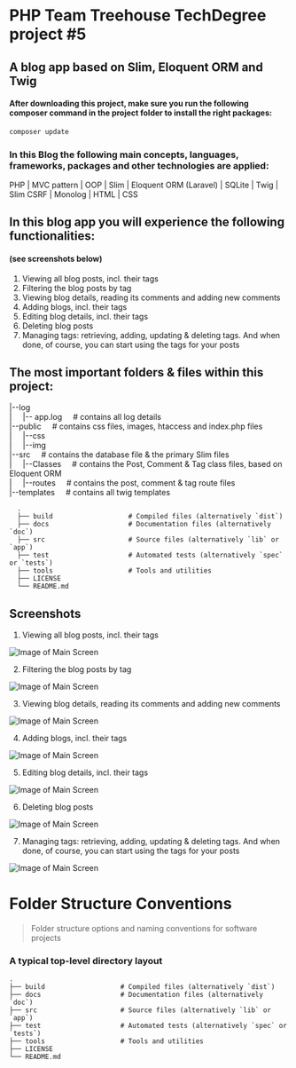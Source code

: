 # PHP Team Treehouse TechDegree project #5
## A blog app based on Slim, Eloquent ORM and Twig

#### After downloading this project, make sure you run the following composer command in the project folder to install the right packages:
```bash
composer update
```

### In this Blog the following main concepts, languages, frameworks, packages and other technologies are applied:
PHP | MVC pattern | OOP | Slim | Eloquent ORM (Laravel) | SQLite | Twig | Slim CSRF | Monolog | HTML | CSS

## In this blog app you will experience the following functionalities:
#### (see screenshots below)
1. Viewing all blog posts, incl. their tags
2. Filtering the blog posts by tag
3. Viewing blog details, reading its comments and adding new comments
4. Adding blogs, incl. their tags
5. Editing blog details, incl. their tags
6. Deleting blog posts
7. Managing tags: retrieving, adding, updating & deleting tags. And when done, of course, you can start using the tags for your posts

## The most important folders & files within this project:

|--log   
|&nbsp;&nbsp;&nbsp;&nbsp;&nbsp;|-- app.log&nbsp;&nbsp;&nbsp;&nbsp;&nbsp;# contains all log details  
|--public&nbsp;&nbsp;&nbsp;&nbsp;&nbsp;# contains css files, images, htaccess and index.php files  
|&nbsp;&nbsp;&nbsp;&nbsp;&nbsp;|--css  
|&nbsp;&nbsp;&nbsp;&nbsp;&nbsp;|--img  
|--src&nbsp;&nbsp;&nbsp;&nbsp;&nbsp;# contains the database file & the primary Slim files   
|&nbsp;&nbsp;&nbsp;&nbsp;&nbsp;|--Classes&nbsp;&nbsp;&nbsp;&nbsp;&nbsp;# contains the Post, Comment & Tag class files, based on Eloquent ORM  
|&nbsp;&nbsp;&nbsp;&nbsp;&nbsp;|--routes&nbsp;&nbsp;&nbsp;&nbsp;&nbsp;# contains the post, comment & tag route files  
|--templates&nbsp;&nbsp;&nbsp;&nbsp;&nbsp;# contains all twig templates  

      .
      ├── build                   # Compiled files (alternatively `dist`)
      ├── docs                    # Documentation files (alternatively `doc`)
      ├── src                     # Source files (alternatively `lib` or `app`)
      ├── test                    # Automated tests (alternatively `spec` or `tests`)
      ├── tools                   # Tools and utilities
      ├── LICENSE
      └── README.md

## Screenshots
1. Viewing all blog posts, incl. their tags

![Image of Main Screen](screenshots/posts.png)

2. Filtering the blog posts by tag

![Image of Main Screen](screenshots/posts.png)

3. Viewing blog details, reading its comments and adding new comments

![Image of Main Screen](screenshots/posts.png)

4. Adding blogs, incl. their tags

![Image of Main Screen](screenshots/posts.png)

5. Editing blog details, incl. their tags

![Image of Main Screen](screenshots/posts.png)

6. Deleting blog posts

![Image of Main Screen](screenshots/posts.png)

7. Managing tags: retrieving, adding, updating & deleting tags. And when done, of course, you can start using the tags for your posts

![Image of Main Screen](screenshots/posts.png)

Folder Structure Conventions
============================

> Folder structure options and naming conventions for software projects

### A typical top-level directory layout

    .
    ├── build                   # Compiled files (alternatively `dist`)
    ├── docs                    # Documentation files (alternatively `doc`)
    ├── src                     # Source files (alternatively `lib` or `app`)
    ├── test                    # Automated tests (alternatively `spec` or `tests`)
    ├── tools                   # Tools and utilities
    ├── LICENSE
    └── README.md
